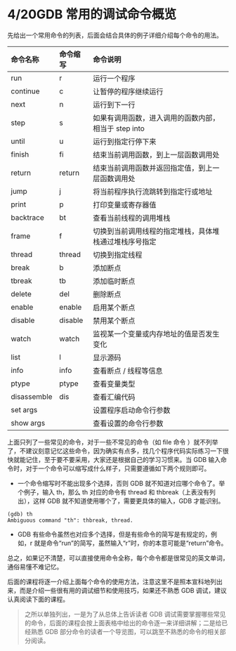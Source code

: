 # 4/20GDB 常用的调试命令概览

先给出一个常用命令的列表，后面会结合具体的例子详细介绍每个命令的用法。

| 命令名称    | 命令缩写 | **命令说明**                                           |
| :---------- | :------- | :----------------------------------------------------- |
| run         | r        | 运行一个程序                                           |
| continue    | c        | 让暂停的程序继续运行                                   |
| next        | n        | 运行到下一行                                           |
| step        | s        | 如果有调用函数，进入调用的函数内部，相当于 step into   |
| until       | u        | 运行到指定行停下来                                     |
| finish      | fi       | 结束当前调用函数，到上一层函数调用处                   |
| return      | return   | 结束当前调用函数并返回指定值，到上一层函数调用处       |
| jump        | j        | 将当前程序执行流跳转到指定行或地址                     |
| print       | p        | 打印变量或寄存器值                                     |
| backtrace   | bt       | 查看当前线程的调用堆栈                                 |
| frame       | f        | 切换到当前调用线程的指定堆栈，具体堆栈通过堆栈序号指定 |
| thread      | thread   | 切换到指定线程                                         |
| break       | b        | 添加断点                                               |
| tbreak      | tb       | 添加临时断点                                           |
| delete      | del      | 删除断点                                               |
| enable      | enable   | 启用某个断点                                           |
| disable     | disable  | 禁用某个断点                                           |
| watch       | watch    | 监视某一个变量或内存地址的值是否发生变化               |
| list        | l        | 显示源码                                               |
| info        | info     | 查看断点 / 线程等信息                                  |
| ptype       | ptype    | 查看变量类型                                           |
| disassemble | dis      | 查看汇编代码                                           |
| set args    |          | 设置程序启动命令行参数                                 |
| show args   |          | 查看设置的命令行参数                                   |

上面只列了一些常见的命令，对于一些不常见的命令（如 file 命令 ）就不列举了，不建议刻意记忆这些命令，因为确实有点多，找几个程序代码实际练习一下很快就能记住，至于要不要采用，大家还是根据自己的学习习惯来。当 GDB 输入命令时，对于一个命令可以缩写成什么样子，只需要遵循如下两个规则即可。

- 一个命令缩写时不能出现多个选择，否则 GDB 就不知道对应哪个命令了。举个例子，输入 th，那么 th 对应的命令有 thread 和 thbreak（上表没有列出），这样 GDB 就不知道使用哪个了，需要更具体的输入，GDB 才能识别。

```
(gdb) th
Ambiguous command "th": thbreak, thread.
```

- GDB 有些命令虽然也对应多个选择，但是有些命令的简写是有规定的，例如，r 就是命令“run”的简写，虽然输入“r”时，你的本意可能是“return”命令。

总之，如果记不清楚，可以直接使用命令全称，每个命令都是很常见的英文单词，通俗易懂不难记忆。

后面的课程将逐一介绍上面每个命令的使用方法，注意这里不是照本宣科地列出来，而是介绍一些很有用的调试细节和使用技巧，如果还不熟悉 GDB 调试，建议认真阅读下面的课程。

> 之所以单独列出，一是为了从总体上告诉读者 GDB 调试需要掌握哪些常见的命令，后面的课程会按上面表格中给出的命令逐一来详细讲解；二是给已经熟悉 GDB 部分命令的读者一个导览图，可以跳至不熟悉的命令的相关部分阅读。